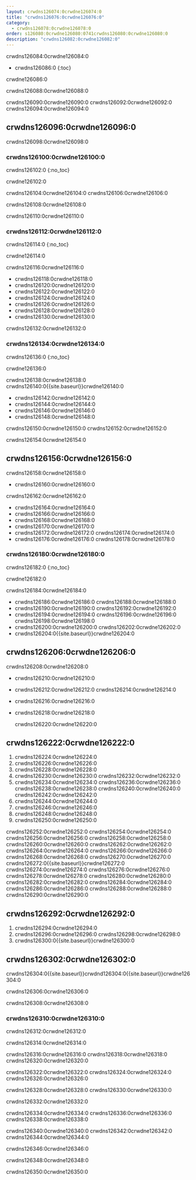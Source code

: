 ```yaml
---
layout: crwdns126074:0crwdne126074:0
title: "crwdns126076:0crwdne126076:0"
category:
  - crwdns126078:0crwdne126078:0
order: s126080:0crwdne126080:0741crwdns126080:0crwdne126080:0
description: "crwdns126082:0crwdne126082:0"
---
```

crwdns126084:0crwdne126084:0

- crwdns126086:0
{:toc}

crwdne126086:0

crwdns126088:0crwdne126088:0

crwdns126090:0crwdne126090:0 crwdns126092:0crwdne126092:0 crwdns126094:0crwdne126094:0

## crwdns126096:0crwdne126096:0

crwdns126098:0crwdne126098:0

### crwdns126100:0crwdne126100:0

crwdns126102:0
{:no_toc}

crwdne126102:0

crwdns126104:0crwdne126104:0 crwdns126106:0crwdne126106:0

crwdns126108:0crwdne126108:0

crwdns126110:0crwdne126110:0

### crwdns126112:0crwdne126112:0

crwdns126114:0
{:no_toc}

crwdne126114:0

crwdns126116:0crwdne126116:0

- crwdns126118:0crwdne126118:0
- crwdns126120:0crwdne126120:0
- crwdns126122:0crwdne126122:0
- crwdns126124:0crwdne126124:0
- crwdns126126:0crwdne126126:0
- crwdns126128:0crwdne126128:0 
- crwdns126130:0crwdne126130:0

crwdns126132:0crwdne126132:0

### crwdns126134:0crwdne126134:0

crwdns126136:0
{:no_toc}

crwdne126136:0

crwdns126138:0crwdne126138:0 crwdns126140:0{{site.baseurl}}crwdne126140:0

- crwdns126142:0crwdne126142:0
- crwdns126144:0crwdne126144:0
- crwdns126146:0crwdne126146:0
- crwdns126148:0crwdne126148:0

crwdns126150:0crwdne126150:0 crwdns126152:0crwdne126152:0

crwdns126154:0crwdne126154:0

## crwdns126156:0crwdne126156:0

crwdns126158:0crwdne126158:0

- crwdns126160:0crwdne126160:0

crwdns126162:0crwdne126162:0

- crwdns126164:0crwdne126164:0
- crwdns126166:0crwdne126166:0
- crwdns126168:0crwdne126168:0
- crwdns126170:0crwdne126170:0
- crwdns126172:0crwdne126172:0 crwdns126174:0crwdne126174:0
- crwdns126176:0crwdne126176:0 crwdns126178:0crwdne126178:0

### crwdns126180:0crwdne126180:0

crwdns126182:0
{:no_toc}

crwdne126182:0

crwdns126184:0crwdne126184:0

- crwdns126186:0crwdne126186:0 crwdns126188:0crwdne126188:0
- crwdns126190:0crwdne126190:0 crwdns126192:0crwdne126192:0
- crwdns126194:0crwdne126194:0 crwdns126196:0crwdne126196:0 crwdns126198:0crwdne126198:0
- crwdns126200:0crwdne126200:0 crwdns126202:0crwdne126202:0
- crwdns126204:0{{site.baseurl}}crwdne126204:0

<!--- Check whether the ACL needs to be more open so the services/build can download build images -->

## crwdns126206:0crwdne126206:0

crwdns126208:0crwdne126208:0

- crwdns126210:0crwdne126210:0
- crwdns126212:0crwdne126212:0 crwdns126214:0crwdne126214:0
- crwdns126216:0crwdne126216:0
- crwdns126218:0crwdne126218:0

    crwdns126220:0crwdne126220:0
    

## crwdns126222:0crwdne126222:0

1. crwdns126224:0crwdne126224:0
2. crwdns126226:0crwdne126226:0
3. crwdns126228:0crwdne126228:0 
4. crwdns126230:0crwdne126230:0 crwdns126232:0crwdne126232:0
5. crwdns126234:0crwdne126234:0 crwdns126236:0crwdne126236:0 crwdns126238:0crwdne126238:0 crwdns126240:0crwdne126240:0 crwdns126242:0crwdne126242:0 
6. crwdns126244:0crwdne126244:0
7. crwdns126246:0crwdne126246:0
8. crwdns126248:0crwdne126248:0
9. crwdns126250:0crwdne126250:0

crwdns126252:0crwdne126252:0 crwdns126254:0crwdne126254:0 crwdns126256:0crwdne126256:0 crwdns126258:0crwdne126258:0 crwdns126260:0crwdne126260:0 crwdns126262:0crwdne126262:0 crwdns126264:0crwdne126264:0 crwdns126266:0crwdne126266:0 crwdns126268:0crwdne126268:0 crwdns126270:0crwdne126270:0 crwdns126272:0{{site.baseurl}}crwdne126272:0 crwdns126274:0crwdne126274:0 crwdns126276:0crwdne126276:0 crwdns126278:0crwdne126278:0 crwdns126280:0crwdne126280:0 crwdns126282:0crwdne126282:0 crwdns126284:0crwdne126284:0 crwdns126286:0crwdne126286:0 crwdns126288:0crwdne126288:0 crwdns126290:0crwdne126290:0

## crwdns126292:0crwdne126292:0

1. crwdns126294:0crwdne126294:0
2. crwdns126296:0crwdne126296:0 crwdns126298:0crwdne126298:0
3. crwdns126300:0{{site.baseurl}}crwdne126300:0

## crwdns126302:0crwdne126302:0

crwdns126304:0{{site.baseurl}}crwdnd126304:0{{site.baseurl}}crwdne126304:0

crwdns126306:0crwdne126306:0

crwdns126308:0crwdne126308:0

### crwdns126310:0crwdne126310:0

crwdns126312:0crwdne126312:0

crwdns126314:0crwdne126314:0

crwdns126316:0crwdne126316:0 crwdns126318:0crwdne126318:0 crwdns126320:0crwdne126320:0

crwdns126322:0crwdne126322:0 crwdns126324:0crwdne126324:0 crwdns126326:0crwdne126326:0

crwdns126328:0crwdne126328:0 crwdns126330:0crwdne126330:0

crwdns126332:0crwdne126332:0

crwdns126334:0crwdne126334:0 crwdns126336:0crwdne126336:0 crwdns126338:0crwdne126338:0

crwdns126340:0crwdne126340:0 crwdns126342:0crwdne126342:0 crwdns126344:0crwdne126344:0

crwdns126346:0crwdne126346:0

crwdns126348:0crwdne126348:0

crwdns126350:0crwdne126350:0